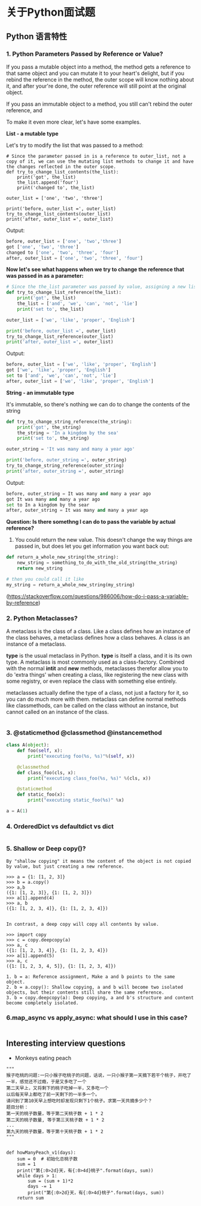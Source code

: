 关于Python面试题
================

Python 语言特性
--------------

### 1. Python Parameters Passed by Reference or Value?

If you pass a mutable object into a method, the method gets a reference to that same object and you can mutate it to your heart's delight, but if you rebind the reference in the method, the outer scope will know nothing about it, and after your're done, the outer reference will still point at the original object.
  
If you pass an immutable object to a method, you still can't rebind the outer reference, and 

To make it even more clear, let's have some examples.

**List - a mutable type**

Let's try to modify the list that was passed to a method:

```python3
# Since the parameter passed in is a reference to outer_list, not a copy of it, we can use the mutating list methods to change it and have the changes reflected in the outer scope.
def try_to_change_list_contents(the_list):
    print('got', the_list)
    the_list.append('four')
    print('changed to', the_list)

outer_list = ['one', 'two', 'three']

print('before, outer_list =', outer_list)
try_to_change_list_contents(outer_list)
print('after, outer_list =', outer_list)
```

Output:

```python
before, outer_list = ['one', 'two','three']                                   
got ['one', 'two', 'three']
changed to ['one', 'two', 'three', 'four']                                     
after, outer_list = ['one', 'two', 'three', 'four']  
```

**Now let's see what happens when we try to change the reference that was passed in as a parameter:**

```python
# Since the the_list parameter was passed by value, assigning a new list to it had no effect that the code outside the method could see. The the_list was a copy of the outer_list reference.
def try_to_change_list_reference(the_list):
    print('got', the_list)
    the_list = ['and', 'we', 'can', 'not', 'lie']
    print('set to', the_list)

outer_list = ['we', 'like', 'proper', 'English']

print('before, outer_list =', outer_list)
try_to_change_list_reference(outer_list)
print('after, outer_list =', outer_list)
```

Output:

```python
before, outer_list = ['we', 'like', 'proper', 'English']
got ['we', 'like', 'proper', 'English']
set to ['and', 'we', 'can', 'not', 'lie']
after, outer_list = ['we', 'like', 'proper', 'English']
```

**String - an immutable type**

It's immutable, so there's nothing we can do to change the contents of the string

```python
def try_to_change_string_reference(the_string):
    print('got', the_string)
    the_string = 'In a kingdom by the sea'
    print('set to', the_string)

outer_string = 'It was many and many a year ago'

print('before, outer_string =', outer_string)
try_to_change_string_reference(outer_string)
print('after, outer_string =', outer_string)
```

Output:

```python
before, outer_string = It was many and many a year ago
got It was many and many a year ago 
set to In a kingdom by the sear
after, outer_string = It was many and many a year ago
```

**Question: Is there somethng I can do to pass the variable by actual reference?**

1. You could return the new value. This doesn't change the way things are passed in, but does let you get information you want back out:

```python
def return_a_whole_new_string(the_string):
    new_string = something_to_do_with_the_old_string(the_string)
    return new_string

# then you could call it like 
my_string = return_a_whole_new_string(my_string)
```
(https://stackoverflow.com/questions/986006/how-do-i-pass-a-variable-by-reference)

### 2. Python Metaclasses?

A metaclass is the class of a class. Like a class defines how an instance of the class behaves, a metaclass defines how a class behaves. A class is an instance of a metaclass. 

**type** is the usual metaclass in Python. **type** is itself a class, and it is its own type. A metaclass is most commonly used as a class-factory. Combined with the normal __intit__ and __new__ methods, metaclasses therefor allow you to do 'extra things' when creating a class, like registering the new class with some registry, or even replace the class with something else entirely.

metaclasses actually define the type of a class, not just a factory for it, so you can do much more with them. metaclass can define normal methods like classmethods, can be called on the class without an instance, but cannot called on an instance of the class.

```python

```

### 3. @staticmethod @classmethod  @instancemethod 

```python
class A(object):
    def foo(self, x):
        print("executing foo(%s, %s)"%(self, x))

    @classmethod
    def class_foo(cls, x):
        print("executing class_foo(%s, %s)" %(cls, x))

    @staticmethod 
    def static_foo(x):
        print("executing static_foo(%s)" %x)

a = A(1)

```

### 4. OrderedDict vs defaultdict vs dict 

```

```

### 5. Shallow or Deep copy()?
```
By "shallow copying" it means the content of the object is not copied by value, but just creating a new reference.

>>> a = {1: [1, 2, 3]}
>>> b = a.copy()
>>> a,b
({1: [1, 2, 3]}, {1: [1, 2, 3]})
>>> a[1].append(4)
>>> a, b
({1: [1, 2, 3, 4]}, {1: [1, 2, 3, 4]})


In contrast, a deep copy will copy all contents by value.

>>> import copy
>>> c = copy.deepcopy(a)
>>> a, c
({1: [1, 2, 3, 4]}, {1: [1, 2, 3, 4]})
>>> a[1].append(5)
>>> a, c
({1: [1, 2, 3, 4, 5]}, {1: [1, 2, 3, 4]})

1. b = a: Reference assignment, Make a and b points to the same object.
2. b = a.copy(): Shallow copying, a and b will become two isolated objects, but their contents still share the same reference.
3. b = copy.deepcopy(a): Deep copying, a and b's structure and content become completely isolated.
```

### 6.map_async vs apply_async: what should I use in this case?
```

```


Interesting interview questions
--------------------------------

* Monkeys eating peach 
```
"""
猴子吃桃的问题:一只小猴子吃桃子的问题，话说，一只小猴子第一天摘下若干个桃子，并吃了一半，感觉还不过瘾，于是又多吃了一个
第二天早上，又将剩下的桃子吃掉一半，又多吃一个
以后每天早上都吃了前一天剩下的一半多一个。
请问到了第10天早上想吃时却发现只剩下1个桃子。求第一天共摘多少个？
题目分析：
第一天的桃子数量，等于第二天桃子数 + 1 * 2
第二天的桃子数量, 等于第三天桃子数 + 1 * 2
...
第九天的桃子数量，等于第十天桃子数 + 1 * 2
"""


def howManyPeach_v1(days):
    sum = 0  # 初始化总桃子数
    sum = 1
    print("第{:0>2d}天，有{:0>4d}桃子".format(days, sum))
    while days > 1:
        sum = (sum + 1)*2
        days -= 1
        print("第{:0>2d}天，有{:0>4d}桃子".format(days, sum))
    return sum
```

